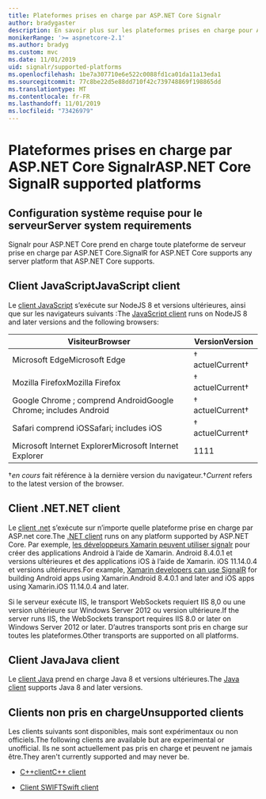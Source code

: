 ```yaml
---
title: Plateformes prises en charge par ASP.NET Core Signalr
author: bradygaster
description: En savoir plus sur les plateformes prises en charge pour ASP.NET Core Signalr.
monikerRange: '>= aspnetcore-2.1'
ms.author: bradyg
ms.custom: mvc
ms.date: 11/01/2019
uid: signalr/supported-platforms
ms.openlocfilehash: 1be7a307710e6e522c0088fd1ca01da11a13eda1
ms.sourcegitcommit: 77c8be22d5e88dd710f42c739748869f198865dd
ms.translationtype: MT
ms.contentlocale: fr-FR
ms.lasthandoff: 11/01/2019
ms.locfileid: "73426979"
---
```

# <a name="aspnet-core-signalr-supported-platforms"></a><span data-ttu-id="65f43-103">Plateformes prises en charge par ASP.NET Core Signalr</span><span class="sxs-lookup"><span data-stu-id="65f43-103">ASP.NET Core SignalR supported platforms</span></span>

## <a name="server-system-requirements"></a><span data-ttu-id="65f43-104">Configuration système requise pour le serveur</span><span class="sxs-lookup"><span data-stu-id="65f43-104">Server system requirements</span></span>

<span data-ttu-id="65f43-105">Signalr pour ASP.NET Core prend en charge toute plateforme de serveur prise en charge par ASP.NET Core.</span><span class="sxs-lookup"><span data-stu-id="65f43-105">SignalR for ASP.NET Core supports any server platform that ASP.NET Core supports.</span></span>

## <a name="javascript-client"></a><span data-ttu-id="65f43-106">Client JavaScript</span><span class="sxs-lookup"><span data-stu-id="65f43-106">JavaScript client</span></span>

<span data-ttu-id="65f43-107">Le [client JavaScript](https://www.npmjs.com/package/@aspnet/signalr) s’exécute sur NodeJS 8 et versions ultérieures, ainsi que sur les navigateurs suivants :</span><span class="sxs-lookup"><span data-stu-id="65f43-107">The [JavaScript client](https://www.npmjs.com/package/@aspnet/signalr) runs on NodeJS 8 and later versions and the following browsers:</span></span>

| <span data-ttu-id="65f43-108">Visiteur</span><span class="sxs-lookup"><span data-stu-id="65f43-108">Browser</span></span>                         | <span data-ttu-id="65f43-109">Version</span><span class="sxs-lookup"><span data-stu-id="65f43-109">Version</span></span>         |
| ------------------------------- | --------------- |
| <span data-ttu-id="65f43-110">Microsoft Edge</span><span class="sxs-lookup"><span data-stu-id="65f43-110">Microsoft Edge</span></span>                  | <span data-ttu-id="65f43-111">&dagger; actuel</span><span class="sxs-lookup"><span data-stu-id="65f43-111">Current&dagger;</span></span> |
| <span data-ttu-id="65f43-112">Mozilla Firefox</span><span class="sxs-lookup"><span data-stu-id="65f43-112">Mozilla Firefox</span></span>                 | <span data-ttu-id="65f43-113">&dagger; actuel</span><span class="sxs-lookup"><span data-stu-id="65f43-113">Current&dagger;</span></span> |
| <span data-ttu-id="65f43-114">Google Chrome ; comprend Android</span><span class="sxs-lookup"><span data-stu-id="65f43-114">Google Chrome; includes Android</span></span> | <span data-ttu-id="65f43-115">&dagger; actuel</span><span class="sxs-lookup"><span data-stu-id="65f43-115">Current&dagger;</span></span> |
| <span data-ttu-id="65f43-116">Safari comprend iOS</span><span class="sxs-lookup"><span data-stu-id="65f43-116">Safari; includes iOS</span></span>            | <span data-ttu-id="65f43-117">&dagger; actuel</span><span class="sxs-lookup"><span data-stu-id="65f43-117">Current&dagger;</span></span> |
| <span data-ttu-id="65f43-118">Microsoft Internet Explorer</span><span class="sxs-lookup"><span data-stu-id="65f43-118">Microsoft Internet Explorer</span></span>     | <span data-ttu-id="65f43-119">11</span><span class="sxs-lookup"><span data-stu-id="65f43-119">11</span></span>              |

<span data-ttu-id="65f43-120">&dagger;*en cours* fait référence à la dernière version du navigateur.</span><span class="sxs-lookup"><span data-stu-id="65f43-120">&dagger;*Current* refers to the latest version of the browser.</span></span>

## <a name="net-client"></a><span data-ttu-id="65f43-121">Client .NET</span><span class="sxs-lookup"><span data-stu-id="65f43-121">.NET client</span></span>

<span data-ttu-id="65f43-122">Le [client .net](https://www.nuget.org/packages/Microsoft.AspNetCore.SignalR/) s’exécute sur n’importe quelle plateforme prise en charge par ASP.net core.</span><span class="sxs-lookup"><span data-stu-id="65f43-122">The [.NET client](https://www.nuget.org/packages/Microsoft.AspNetCore.SignalR/) runs on any platform supported by ASP.NET Core.</span></span> <span data-ttu-id="65f43-123">Par exemple, [les développeurs Xamarin peuvent utiliser signalr](https://github.com/aspnet/Announcements/issues/305) pour créer des applications Android à l’aide de Xamarin. Android 8.4.0.1 et versions ultérieures et des applications iOS à l’aide de Xamarin. iOS 11.14.0.4 et versions ultérieures.</span><span class="sxs-lookup"><span data-stu-id="65f43-123">For example, [Xamarin developers can use SignalR](https://github.com/aspnet/Announcements/issues/305) for building Android apps using Xamarin.Android 8.4.0.1 and later and iOS apps using Xamarin.iOS 11.14.0.4 and later.</span></span>

<span data-ttu-id="65f43-124">Si le serveur exécute IIS, le transport WebSockets requiert IIS 8,0 ou une version ultérieure sur Windows Server 2012 ou version ultérieure.</span><span class="sxs-lookup"><span data-stu-id="65f43-124">If the server runs IIS, the WebSockets transport requires IIS 8.0 or later on Windows Server 2012 or later.</span></span> <span data-ttu-id="65f43-125">D’autres transports sont pris en charge sur toutes les plateformes.</span><span class="sxs-lookup"><span data-stu-id="65f43-125">Other transports are supported on all platforms.</span></span>

## <a name="java-client"></a><span data-ttu-id="65f43-126">Client Java</span><span class="sxs-lookup"><span data-stu-id="65f43-126">Java client</span></span>

<span data-ttu-id="65f43-127">Le [client Java](https://search.maven.org/artifact/com.microsoft.aspnet/signalr) prend en charge Java 8 et versions ultérieures.</span><span class="sxs-lookup"><span data-stu-id="65f43-127">The [Java client](https://search.maven.org/artifact/com.microsoft.aspnet/signalr) supports Java 8 and later versions.</span></span>

## <a name="unsupported-clients"></a><span data-ttu-id="65f43-128">Clients non pris en charge</span><span class="sxs-lookup"><span data-stu-id="65f43-128">Unsupported clients</span></span>

<span data-ttu-id="65f43-129">Les clients suivants sont disponibles, mais sont expérimentaux ou non officiels.</span><span class="sxs-lookup"><span data-stu-id="65f43-129">The following clients are available but are experimental or unofficial.</span></span> <span data-ttu-id="65f43-130">Ils ne sont actuellement pas pris en charge et peuvent ne jamais être.</span><span class="sxs-lookup"><span data-stu-id="65f43-130">They aren't currently supported and may never be.</span></span>

* [<span data-ttu-id="65f43-131">C++client</span><span class="sxs-lookup"><span data-stu-id="65f43-131">C++ client</span></span>](https://github.com/aspnet/SignalR/tree/master/clients/cpp)

* [<span data-ttu-id="65f43-132">Client SWIFT</span><span class="sxs-lookup"><span data-stu-id="65f43-132">Swift client</span></span>](https://github.com/moozzyk/SignalR-Client-Swift)
